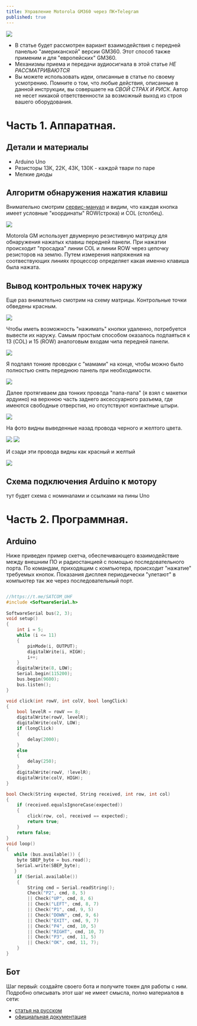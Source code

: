 ```yaml
---
title: Управление Motorola GM360 через ПК+Telegram
published: true
---
```

![](/images/bot_gm360.gif)
- В статье будет рассмотрен вариант взаимодействия с передней панелью "американской" версии GM360. Этот способ также применим и для "европейских" GM360.
- Механизмы приема и передачи аудиосигнала в этой статье *НЕ РАССМАТРИВАЮТСЯ*
- Вы можете использовать идеи, описанные в статье по своему усмотрению. Помните о том, что любые действия, описанные в данной инструкции, вы совершаете на *СВОЙ СТРАХ И РИСК*. Автор не несет никакой ответственности за возможный выход из строя вашего оборудования.

# [](#header-1) Часть 1. Аппаратная.
## [](#header-2) Детали и материалы

- Arduino Uno
- Резисторы 13К, 22К, 43К, 130К - каждой твари по паре
- Мелкие диоды
  
## [](#header-2) Алгоритм обнаружения нажатия клавиш

Внимательно смотрим [сервис-мануал](/docs/MotorolaGM.pdf) и видим, что каждая кнопка имеет условные "координаты" ROW(строка) и COL (столбец).

![](/images/keypad.png)

Motorola GM использует двумерную резистивную матрицу для обнаружения нажатых клавиш передней панели. При нажатии происходит "просадка" линии COL и линии ROW через цепочку резисторов на землю. Путем измерения напряжения на соотвествующих линиях процессор определяет какая именно клавиша была нажата.

## [](#header-2) Вывод контрольных точек наружу

Еще раз внимательно смотрим на схему матрицы. Контрольные точки обведены красным. 

![](/images/checkpoints.png)

Чтобы иметь возможность "нажимать" кнопки удаленно, потребуется вывести их наружу. Самым простым способом оказалось подпаяться к 13 (COL) и 15 (ROW) аналоговым входам чипа передней панели.

![](/images/connect_to.png)

Я подпаял тонкие проводки с "мамами" на конце, чтобы можно было полностью снять переднюю панель при необходимости. 

![](/images/wires_panel_chip.png)

Далее протягиваем два тонких провода "папа-папа" (я взял с макетки ардуино) на верхнюю часть заднего аксессуарного разъема, где имеются свободные отверстия, но отсутствуют контактные штыри. 

![](../images/rear_pins.png)

На фото видны выведенные назад провода черного и желтого цвета.

![](/images/wires_under_panel.png)
![](../images/wires1.png)

И сзади эти провода видны как красный и желтый

![](../images/wires2.jpg)

## [](#header-2) Схема подключения Arduino к мотору

тут будет схема с номиналами и ссылками на пины Uno

# [](#header-1) Часть 2. Программная.
## [](#header-2) Arduino

Ниже приведен пример скетча, обеспечивающего взаимодействие между внешним ПО и радиостанцией с помощью последовательного порта. По командам, приходящим с компьютера, происходит "нажатие" требуемых кнопок. Показания дисплея периодически "улетают" в компьютер так же через последовательный порт.

```c++

//https://t.me/SATCOM_UHF
#include <SoftwareSerial.h>
 
SoftwareSerial bus(2, 3);
void setup()
{
    int i = 5;
    while (i <= 11)
    {
        pinMode(i, OUTPUT);
        digitalWrite(i, HIGH);
        i++;
    }
    digitalWrite(8, LOW);
    Serial.begin(115200);
    bus.begin(9600);
    bus.listen();
}

void click(int rowV, int colV, bool longClick)
{
    bool levelR = rowV == 8;
    digitalWrite(rowV, levelR);
    digitalWrite(colV, LOW);
    if (longClick)
    {
        delay(2000);
    }
    else
    {
        delay(250);
    }
    digitalWrite(rowV, !levelR);
    digitalWrite(colV, HIGH);
}

bool Check(String expected, String received, int row, int col)
{
    if (received.equalsIgnoreCase(expected))
    {
        click(row, col, received == expected);
        return true;
    }
    return false;
}
void loop()
{  
   while (bus.available()) {
    byte SBEP_byte = bus.read();
    Serial.write(SBEP_byte);
   }
    if (Serial.available())
    {
        String cmd = Serial.readString();
        Check("P2", cmd, 8, 5)
        || Check("UP", cmd, 8, 6)
        || Check("LEFT", cmd, 8, 7)
        || Check("P1", cmd, 9, 5)
        || Check("DOWN", cmd, 9, 6)
        || Check("EXIT", cmd, 9, 7)
        || Check("P4", cmd, 10, 5)
        || Check("RIGHT", cmd, 10, 7)
        || Check("P3", cmd, 11, 5)
        || Check("OK", cmd, 11, 7);
    }
}

```

## [](#header-2) Бот

Шаг первый: создайте своего бота и получите токен для работы с ним. Подробно описывать этот шаг не имеет смысла, полно материалов в сети:

- [статья на русском](https://botcreators.ru/blog/botfather-instrukciya/)
- [официальная документация](https://core.telegram.org/bots#6-botfather)
  
